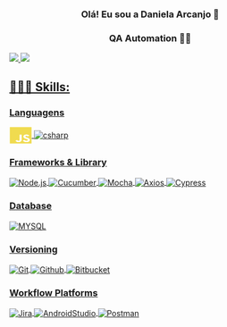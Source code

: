 <h3 align="center"> Olá! Eu sou a Daniela Arcanjo 👋 </h3>
<h3 align="center"> QA Automation 👩‍💻 </h3>

<div>
  <a href="https://github.com/0028dani">
  <img height="180em" src="https://github-readme-stats.vercel.app/api?username=0028dani&show_icons=true&theme=dracula&include_all_commits=true&count_private=true"/>
  <img height="180em" src="https://github-readme-stats.vercel.app/api/top-langs/?username=0028dani&layout=compact&langs_count=16&theme=dracula"/>
</div>

## **👨🏽‍💻 Skills:**
### Languagens
<div>
    <img align="center" alt="Javascript" height="30" width="40" src="https://raw.githubusercontent.com/devicons/devicon/master/icons/javascript/javascript-plain.svg">
    <img align="center" alt="csharp" height="30" width="40" src="https://cdn.jsdelivr.net/gh/devicons/devicon@latest/icons/csharp/csharp-original.svg">
</div>

### Frameworks & Library 
<div>
    <img align="center" alt="Node.js" height="30" width="40" src="https://skillicons.dev/icons?i=nodejs">
    <img align="center" alt="Cucumber" height="30" width="40" src="https://cdn.jsdelivr.net/gh/devicons/devicon@latest/icons/cucumber/cucumber-plain.svg">
    <img align="center" alt="Mocha" height="30" width="40" src="https://cdn.jsdelivr.net/gh/devicons/devicon@latest/icons/mocha/mocha-original.svg"">
    <img align="center" alt="Axios" height="30" width="40" src="https://cdn.jsdelivr.net/gh/devicons/devicon@latest/icons/axios/axios-plain.svg">
    <img align="center" alt="Cypress" height="30" width="40" src="https://cdn.jsdelivr.net/gh/devicons/devicon@latest/icons/cypressio/cypressio-original.svg"">
 
  
</div>

 ### Database 
<div>
    <img align="center" alt="MYSQL" height="30" width="40" src="https://cdn.jsdelivr.net/gh/devicons/devicon@latest/icons/mysql/mysql-original.svg">
</div>

### Versioning
<div>
    <img align="center" alt="Git" height="30" width="40" src="https://cdn.jsdelivr.net/gh/devicons/devicon@latest/icons/git/git-original.svg">
    <img align="center" alt="Github" height="30" width="40" src="https://cdn.jsdelivr.net/gh/devicons/devicon@latest/icons/github/github-original.svg">
    <img align="center" alt="Bitbucket" height="30" width="40"src="https://cdn.jsdelivr.net/gh/devicons/devicon@latest/icons/bitbucket/bitbucket-original-wordmark.svg"">
</div>

 ### Workflow Platforms
<div>
    <img align="center" alt="Jira" height="30" width="40"src="https://cdn.jsdelivr.net/gh/devicons/devicon@latest/icons/jira/jira-original-wordmark.svg"">
    <img align="center" alt="AndroidStudio" height="30" width="40" src="https://cdn.jsdelivr.net/gh/devicons/devicon@latest/icons/androidstudio/androidstudio-original.svg">
    <img align="center" alt="Postman" height="30" width="40" src="https://cdn.jsdelivr.net/gh/devicons/devicon@latest/icons/postman/postman-original.svg">
</div>
